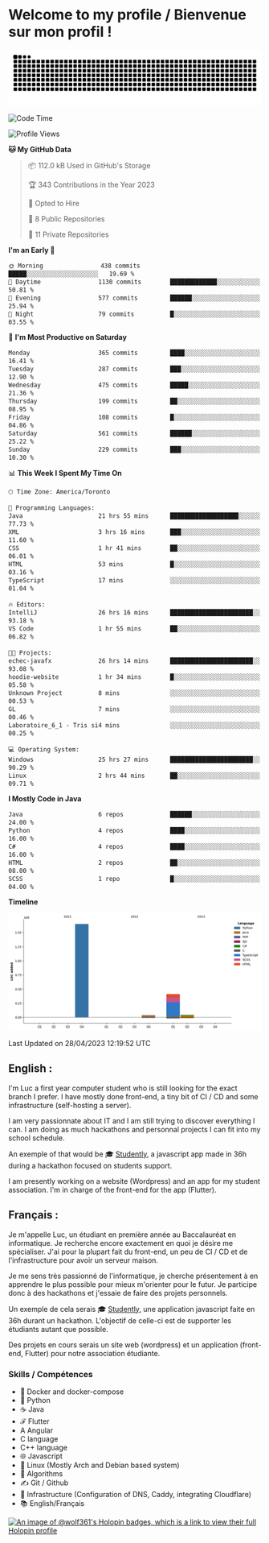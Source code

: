 # Welcome to my profile / Bienvenue sur mon profil !

![snake gif](https://github.com/wolf-361/wolf-361/blob/output/github-contribution-grid-snake.svg)

<!--START_SECTION:waka-->
![Code Time](http://img.shields.io/badge/Code%20Time-55%20hrs%2038%20mins-blue)

![Profile Views](http://img.shields.io/badge/Profile%20Views-0-blue)

**🐱 My GitHub Data** 

> 📦 112.0 kB Used in GitHub's Storage 
 > 
> 🏆 343 Contributions in the Year 2023
 > 
> 💼 Opted to Hire
 > 
> 📜 8 Public Repositories 
 > 
> 🔑 11 Private Repositories 
 > 
**I'm an Early 🐤** 

```text
🌞 Morning                438 commits         █████░░░░░░░░░░░░░░░░░░░░   19.69 % 
🌆 Daytime                1130 commits        █████████████░░░░░░░░░░░░   50.81 % 
🌃 Evening                577 commits         ██████░░░░░░░░░░░░░░░░░░░   25.94 % 
🌙 Night                  79 commits          █░░░░░░░░░░░░░░░░░░░░░░░░   03.55 % 
```
📅 **I'm Most Productive on Saturday** 

```text
Monday                   365 commits         ████░░░░░░░░░░░░░░░░░░░░░   16.41 % 
Tuesday                  287 commits         ███░░░░░░░░░░░░░░░░░░░░░░   12.90 % 
Wednesday                475 commits         █████░░░░░░░░░░░░░░░░░░░░   21.36 % 
Thursday                 199 commits         ██░░░░░░░░░░░░░░░░░░░░░░░   08.95 % 
Friday                   108 commits         █░░░░░░░░░░░░░░░░░░░░░░░░   04.86 % 
Saturday                 561 commits         ██████░░░░░░░░░░░░░░░░░░░   25.22 % 
Sunday                   229 commits         ███░░░░░░░░░░░░░░░░░░░░░░   10.30 % 
```


📊 **This Week I Spent My Time On** 

```text
🕑︎ Time Zone: America/Toronto

💬 Programming Languages: 
Java                     21 hrs 55 mins      ███████████████████░░░░░░   77.73 % 
XML                      3 hrs 16 mins       ███░░░░░░░░░░░░░░░░░░░░░░   11.60 % 
CSS                      1 hr 41 mins        ██░░░░░░░░░░░░░░░░░░░░░░░   06.01 % 
HTML                     53 mins             █░░░░░░░░░░░░░░░░░░░░░░░░   03.16 % 
TypeScript               17 mins             ░░░░░░░░░░░░░░░░░░░░░░░░░   01.04 % 

🔥 Editors: 
IntelliJ                 26 hrs 16 mins      ███████████████████████░░   93.18 % 
VS Code                  1 hr 55 mins        ██░░░░░░░░░░░░░░░░░░░░░░░   06.82 % 

🐱‍💻 Projects: 
echec-javafx             26 hrs 14 mins      ███████████████████████░░   93.08 % 
hoodie-website           1 hr 34 mins        █░░░░░░░░░░░░░░░░░░░░░░░░   05.58 % 
Unknown Project          8 mins              ░░░░░░░░░░░░░░░░░░░░░░░░░   00.53 % 
GL                       7 mins              ░░░░░░░░░░░░░░░░░░░░░░░░░   00.46 % 
Laboratoire_6_1 - Tris si4 mins              ░░░░░░░░░░░░░░░░░░░░░░░░░   00.25 % 

💻 Operating System: 
Windows                  25 hrs 27 mins      ███████████████████████░░   90.29 % 
Linux                    2 hrs 44 mins       ██░░░░░░░░░░░░░░░░░░░░░░░   09.71 % 
```

**I Mostly Code in Java** 

```text
Java                     6 repos             ██████░░░░░░░░░░░░░░░░░░░   24.00 % 
Python                   4 repos             ████░░░░░░░░░░░░░░░░░░░░░   16.00 % 
C#                       4 repos             ████░░░░░░░░░░░░░░░░░░░░░   16.00 % 
HTML                     2 repos             ██░░░░░░░░░░░░░░░░░░░░░░░   08.00 % 
SCSS                     1 repo              █░░░░░░░░░░░░░░░░░░░░░░░░   04.00 % 
```



**Timeline**

![Lines of Code chart](https://raw.githubusercontent.com/wolf-361/wolf-361/main/assets/bar_graph.png)


 Last Updated on 28/04/2023 12:19:52 UTC
<!--END_SECTION:waka-->

## English : 

I'm Luc a first year computer student who is still looking for the exact branch I prefer. I have mostly done front-end, a tiny bit of CI / CD and some infrastructure (self-hosting a server).

I am very passionnate about IT and I am still trying to discover everything I can. I am doing as much hackathons and personnal projects I can fit into my school schedule.

An exemple of that would be 🎓 [Studently](https://github.com/wolf-361/Studently-CodeJam12), a javascript app made in 36h during a hackathon focused on students support.

I am presently working on a website (Wordpress) and an app for my student association. I'm in charge of the front-end for the app (Flutter).

## Français :

Je m'appelle Luc, un étudiant en première année au Baccalauréat en informatique. Je recherche encore exactement en quoi je désire me spécialiser. J'ai pour la plupart fait du front-end, un peu de CI / CD et de l'infrastructure pour avoir un serveur maison.

Je me sens très passionné de l'informatique, je cherche présentement à en apprendre le plus possible pour mieux m'orienter pour le futur. Je participe donc à des hackathons et j'essaie de faire des projets personnels.

Un exemple de cela serais 🎓 [Studently](https://github.com/wolf-361/Studently-CodeJam12), une application javascript faite en 36h durant un hackathon. L'objectif de celle-ci est de supporter les étudiants autant que possible.

Des projets en cours serais un site web (wordpress) et un application (front-end, Flutter) pour notre association étudiante.

###  Skills / Compétences

* 🐋 Docker and docker-compose
* 🐍 Python
* ☕ Java
* ℱ Flutter
* A Angular
* C language
* C++ language
* 🌐 Javascript
* 🐧 Linux (Mostly Arch and Debian based system)
* 🧩 Algorithms
* ✍️ Git / Github
* 📜 Infrastructure (Configuration of DNS, Caddy, integrating Cloudflare)
* 📚 English/Français

[![An image of @wolf361's Holopin badges, which is a link to view their full Holopin profile](https://holopin.me/wolf361)](https://holopin.io/@wolf361)


